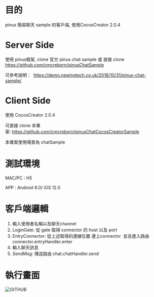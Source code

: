 # 目的
pinus 簡易聊天 sample 的客戶端, 使用CocosCreator 2.0.4

# Server Side
使用 pinus框架, clone 官方 pinus chat sample 或
直接 clone https://github.com/cmcreborn/pinusChatSample

可參考說明：  https://demo.newingtech.co.uk/2018/10/31/pinus-chat-sample/

# Client Side
使用 CocosCreator 2.0.4

可直接 clone 本專案: https://github.com/cmcreborn/pinusChatCocosCreatorSample

本專案使用場景為 chatSample

# 測試環境
MAC/PC : H5

APP : Android 8.0/ iOS 12.0

# 客戶端邏輯
1. 輸入使用者名稱以及聊天channel
2. LoginGate: 從 gate 取得 connector 的 host 以及 port
3. EntryConnector: 從上述取得的連線位置 連上connector  並且進入路由connector.entryHandler.enter
4. 輸入聊天訊息
5. SendMsg: 傳送路由 chat.chatHandler.send

# 執行畫面
![GITHUB](https://demo.newingtech.co.uk/wp-content/uploads/2018/10/%E8%9E%A2%E5%B9%95%E5%BF%AB%E7%85%A7-2018-11-01-%E4%B8%8B%E5%8D%882.59.49-1024x573.png)


